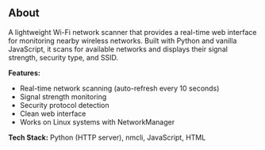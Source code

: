 ## About

A lightweight Wi-Fi network scanner that provides a real-time web interface for monitoring nearby wireless networks. Built with Python and vanilla JavaScript, it scans for available networks and displays their signal strength, security type, and SSID.

**Features:**
- Real-time network scanning (auto-refresh every 10 seconds)
- Signal strength monitoring
- Security protocol detection
- Clean web interface
- Works on Linux systems with NetworkManager

**Tech Stack:** Python (HTTP server), nmcli, JavaScript, HTML
